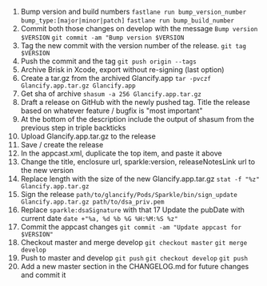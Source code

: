 1. Bump version and build numbers
`fastlane run bump_version_number bump_type:[major|minor|patch]`
`fastlane run bump_build_number`
2. Commit both those changes on develop with the message `Bump version $VERSION`
`git commit -am "Bump version $VERSION`
3. Tag the new commit with the version number of the release. 
`git tag $VERSION`
4. Push the commit and the tag
`git push origin --tags`
5. Archive Brisk in Xcode, export without re-signing (last option)
6. Create a tar.gz from the archived Glancify.app
`tar -pvczf Glancify.app.tar.gz Glancify.app`
7. Get sha of archive
`shasum -a 256 Glancify.app.tar.gz`
8. Draft a release on GitHub with the newly pushed tag. Title the release based on whatever feature / bugfix is "most important"
9. At the bottom of the description include the output of shasum from the previous step in triple backticks
10. Upload Glancify.app.tar.gz to the release
11. Save / create the release
12. In the appcast.xml, duplicate the top item, and paste it above
13. Change the title, enclosure url, sparkle:version, releaseNotesLink url to the new version
14. Replace length with the size of the new Glancify.app.tar.gz 
`stat -f "%z" Glancify.app.tar.gz`
15. Sign the release 
`path/to/glancify/Pods/Sparkle/bin/sign_update Glancify.app.tar.gz path/to/dsa_priv.pem`
16. Replace `sparkle:dsaSignature` with that
17 Update the pubDate with current date 
`date +"%a, %d %b %G %H:%M:%S %z"`
18. Commit the appcast changes 
`git commit -am "Update appcast for $VERSION"`
19. Checkout master and merge develop
`git checkout master`
`git merge develop`
20. Push to master and develop
`git push`
`git checkout develop`
`git push` 
20. Add a new master section in the CHANGELOG.md for future changes and commit it
